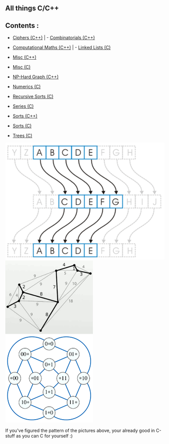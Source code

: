 All things C/C++
--
Contents :
---
- [Ciphers (C++)](https://github.com/Anirban166/C-Codeline/tree/master/Ciphers%20%7C%20C%2B%2B)      | - [Combinatorials (C++)](https://github.com/Anirban166/C-Codeline/tree/master/Combinatorials%20%7C%20C%2B%2B)

- [Computational Maths (C++)](https://github.com/Anirban166/C-Codeline/tree/master/Computational%20Maths%20%7C%20C%2B%2B) | - [Linked Lists (C)](https://github.com/Anirban166/C-Codeline/tree/master/Linked%20Lists%20%7C%20C)

- [Misc (C++)](https://github.com/Anirban166/C-Codeline/tree/master/Misc%20%7C%20C%2B%2B)

- [Misc (C)](https://github.com/Anirban166/C-Codeline/tree/master/Misc%20%7C%20C)

- [NP-Hard Graph (C++)](https://github.com/Anirban166/C-Codeline/tree/master/NP-Hard%20Graph%20%7C%20C%2B%2B)

- [Numerics (C)](https://github.com/Anirban166/C-Codeline/tree/master/Numerics%20%7C%20C)

- [Recursive Sorts (C)](https://github.com/Anirban166/C-Codeline/tree/master/Recursive%20Sorts%20%7C%20C)

- [Series (C)](https://github.com/Anirban166/C-Codeline/tree/master/Series%20%7C%20C)

- [Sorts (C++)](https://github.com/Anirban166/C-Codeline/tree/master/Sorts%20%7C%20C%2B%2B)

- [Sorts (C)](https://github.com/Anirban166/C-Codeline/tree/master/Sorts%20%7C%20C)

- [Trees (C)](https://github.com/Anirban166/C-Codeline/tree/master/Trees%20%7C%20C)

<img src="Images/caesar_cipher.png">
<img src="Images/comb.png" width="55%">
<img src="Images/clique.png" width="55%">

If you've figured the pattern of the pictures above, your already good in C-stuff as you can C for yourself :)


